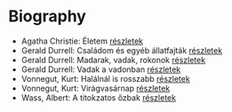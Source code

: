 # Biography

- Agatha Christie: Életem [részletek](_details/%7Bopf.creator%7D.md#id_1774)
- Gerald Durrell: Családom és egyéb állatfajták [részletek](_details/%7Bopf.creator%7D.md#id_50)
- Gerald Durrell: Madarak, vadak, rokonok [részletek](_details/%7Bopf.creator%7D.md#id_867)
- Gerald Durrell: Vadak a vadonban [részletek](_details/%7Bopf.creator%7D.md#id_866)
- Vonnegut, Kurt: Halálnál is rosszabb [részletek](_details/%7Bopf.creator%7D.md#id_1628)
- Vonnegut, Kurt: Virágvasárnap [részletek](_details/%7Bopf.creator%7D.md#id_1627)
- Wass, Albert: A titokzatos őzbak [részletek](_details/%7Bopf.creator%7D.md#id_202)